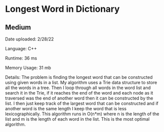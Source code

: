
# Longest Word in Dictionary

## Medium

Date uploaded: 2/28/22

Language: C++

Runtime: 36 ms

Memory Usage: 31 mb

Details: The problem is finding the longest word that can be constructed using given words in a list. My algorithm uses a Trie data structure to store all the words in a tree. Then I loop through all words in the word list and search it in the Trie, if it reaches the end of the word and each node as it traversed was the end of another word then it can be constructed by the list. I then just keep track of the largest word that can be constructed and if another word is the same length I keep the word that is less lexicographically. This algorithm runs in O(n*m) where n is the length of the list and m is the length of each word in the list. This is the most optimal algorithm.
